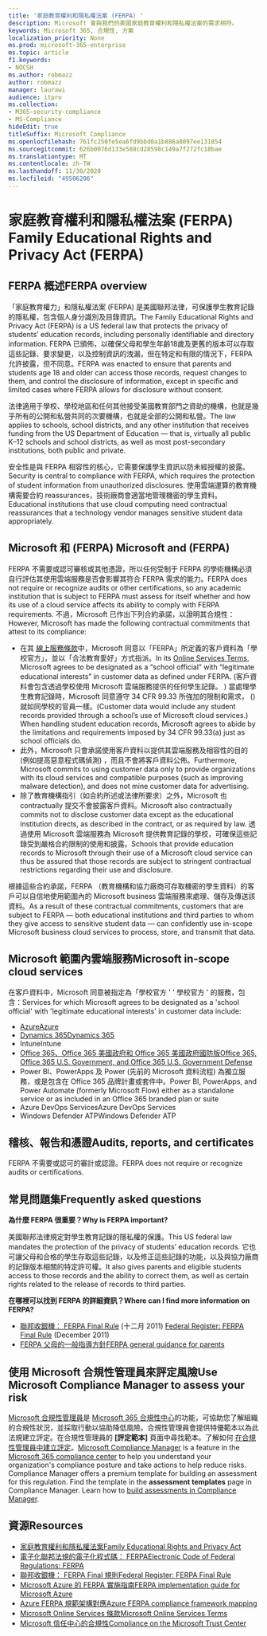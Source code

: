 ```yaml
---
title: '家庭教育權利和隱私權法案 (FERPA) '
description: Microsoft 會與我們的美國家庭教育權利和隱私權法案的需求相符。
keywords: Microsoft 365, 合規性, 方案
localization_priority: None
ms.prod: microsoft-365-enterprise
ms.topic: article
f1.keywords:
- NOCSH
ms.author: robmazz
author: robmazz
manager: laurawi
audience: itpro
ms.collection:
- M365-security-compliance
- MS-Compliance
hideEdit: true
titleSuffix: Microsoft Compliance
ms.openlocfilehash: 761fc250fe5ea6fd9bbd0a1b886a8097ee131854
ms.sourcegitcommit: 626b0076d133e588cd28598c149a7f272fc18bae
ms.translationtype: MT
ms.contentlocale: zh-TW
ms.lasthandoff: 11/30/2020
ms.locfileid: "49506206"
---
```

# <a name="family-educational-rights-and-privacy-act-ferpa"></a><span data-ttu-id="47ae1-104">家庭教育權利和隱私權法案 (FERPA) </span><span class="sxs-lookup"><span data-stu-id="47ae1-104">Family Educational Rights and Privacy Act (FERPA)</span></span>

## <a name="ferpa-overview"></a><span data-ttu-id="47ae1-105">FERPA 概述</span><span class="sxs-lookup"><span data-stu-id="47ae1-105">FERPA overview</span></span>

<span data-ttu-id="47ae1-106">「家庭教育權力」和隱私權法案 (FERPA) 是美國聯邦法律，可保護學生教育記錄的隱私權，包含個人身分識別及目錄資訊。</span><span class="sxs-lookup"><span data-stu-id="47ae1-106">The Family Educational Rights and Privacy Act (FERPA) is a US federal law that protects the privacy of students’ education records, including personally identifiable and directory information.</span></span> <span data-ttu-id="47ae1-107">FERPA 已頒佈，以確保父母和學生年齡18歲及更舊的版本可以存取這些記錄、要求變更，以及控制資訊的洩漏，但在特定和有限的情況下，FERPA 允許披露，但不同意。</span><span class="sxs-lookup"><span data-stu-id="47ae1-107">FERPA was enacted to ensure that parents and students age 18 and older can access those records, request changes to them, and control the disclosure of information, except in specific and limited cases where FERPA allows for disclosure without consent.</span></span>

<span data-ttu-id="47ae1-108">法律適用于學校、學校地區和任何其他接受美國教育部門之資助的機構，也就是幾乎所有的公開和私營共同的次要機構，也就是全部的公開和私營。</span><span class="sxs-lookup"><span data-stu-id="47ae1-108">The law applies to schools, school districts, and any other institution that receives funding from the US Department of Education — that is, virtually all public K–12 schools and school districts, as well as most post-secondary institutions, both public and private.</span></span>

<span data-ttu-id="47ae1-109">安全性是與 FERPA 相容性的核心，它需要保護學生資訊以防未經授權的披露。</span><span class="sxs-lookup"><span data-stu-id="47ae1-109">Security is central to compliance with FERPA, which requires the protection of student information from unauthorized disclosures.</span></span> <span data-ttu-id="47ae1-110">使用雲端運算的教育機構需要合約 reassurances，技術廠商會適當地管理機密的學生資料。</span><span class="sxs-lookup"><span data-stu-id="47ae1-110">Educational institutions that use cloud computing need contractual reassurances that a technology vendor manages sensitive student data appropriately.</span></span>

## <a name="microsoft-and-ferpa"></a><span data-ttu-id="47ae1-111">Microsoft 和 (FERPA) </span><span class="sxs-lookup"><span data-stu-id="47ae1-111">Microsoft and (FERPA)</span></span>

<span data-ttu-id="47ae1-112">FERPA 不需要或認可審核或其他憑證，所以任何受制于 FERPA 的學術機構必須自行評估其使用雲端服務是否會影響其符合 FERPA 需求的能力。</span><span class="sxs-lookup"><span data-stu-id="47ae1-112">FERPA does not require or recognize audits or other certifications, so any academic institution that is subject to FERPA must assess for itself whether and how its use of a cloud service affects its ability to comply with FERPA requirements.</span></span> <span data-ttu-id="47ae1-113">不過，Microsoft 已作出下列合約承諾，以證明其合規性：</span><span class="sxs-lookup"><span data-stu-id="47ae1-113">However, Microsoft has made the following contractual commitments that attest to its compliance:</span></span>

- <span data-ttu-id="47ae1-114">在其 [線上服務條款](https://aka.ms/Online-Services-Terms)中，Microsoft 同意以「FERPA」所定義的客戶資料為「學校官方」，並以「合法教育愛好」方式指派。</span><span class="sxs-lookup"><span data-stu-id="47ae1-114">In its [Online Services Terms](https://aka.ms/Online-Services-Terms), Microsoft agrees to be designated as a “school official” with “legitimate educational interests” in customer data as defined under FERPA.</span></span> <span data-ttu-id="47ae1-115"> (客戶資料會包含透過學校使用 Microsoft 雲端服務提供的任何學生記錄。 ) 當處理學生教育記錄時，Microsoft 同意遵守 34 CFR 99.33 所強加的限制和需求， () 就如同學校的官員一樣。</span><span class="sxs-lookup"><span data-stu-id="47ae1-115">(Customer data would include any student records provided through a school’s use of Microsoft cloud services.) When handling student education records, Microsoft agrees to abide by the limitations and requirements imposed by 34 CFR 99.33(a) just as school officials do.</span></span>
- <span data-ttu-id="47ae1-116">此外，Microsoft 只會承諾使用客戶資料以提供其雲端服務及相容性的目的 (例如提高惡意程式碼偵測) ，而且不會將客戶資料公佈。</span><span class="sxs-lookup"><span data-stu-id="47ae1-116">Furthermore, Microsoft commits to using customer data only to provide organizations with its cloud services and compatible purposes (such as improving malware detection), and does not mine customer data for advertising.</span></span>
- <span data-ttu-id="47ae1-117">除了教育機構指引（如合約所述或法律所要求）之外，Microsoft 也 contractually 提交不會披露客戶資料。</span><span class="sxs-lookup"><span data-stu-id="47ae1-117">Microsoft also contractually commits not to disclose customer data except as the educational institution directs, as described in the contract, or as required by law.</span></span> <span data-ttu-id="47ae1-118">透過使用 Microsoft 雲端服務為 Microsoft 提供教育記錄的學校，可確保這些記錄受到嚴格合約限制的使用和披露。</span><span class="sxs-lookup"><span data-stu-id="47ae1-118">Schools that provide education records to Microsoft through their use of a Microsoft cloud service can thus be assured that those records are subject to stringent contractual restrictions regarding their use and disclosure.</span></span>

<span data-ttu-id="47ae1-119">根據這些合約承諾，FERPA （教育機構和協力廠商可存取機密的學生資料）的客戶可以自信地使用範圍內的 Microsoft business 雲端服務來處理、儲存及傳送該資料。</span><span class="sxs-lookup"><span data-stu-id="47ae1-119">As a result of these contractual commitments, customers that are subject to FERPA — both educational institutions and third parties to whom they give access to sensitive student data — can confidently use in-scope Microsoft business cloud services to process, store, and transmit that data.</span></span>

## <a name="microsoft-in-scope-cloud-services"></a><span data-ttu-id="47ae1-120">Microsoft 範圍內雲端服務</span><span class="sxs-lookup"><span data-stu-id="47ae1-120">Microsoft in-scope cloud services</span></span>

<span data-ttu-id="47ae1-121">在客戶資料中，Microsoft 同意被指定為「學校官方 ' ' 學校官方 ' 的服務，包含：</span><span class="sxs-lookup"><span data-stu-id="47ae1-121">Services for which Microsoft agrees to be designated as a 'school official' with 'legitimate educational interests' in customer data include:</span></span>

- [<span data-ttu-id="47ae1-122">Azure</span><span class="sxs-lookup"><span data-stu-id="47ae1-122">Azure</span></span>](https://aka.ms/AzureCompliance)
- [<span data-ttu-id="47ae1-123">Dynamics 365</span><span class="sxs-lookup"><span data-stu-id="47ae1-123">Dynamics 365</span></span>](https://aka.ms/d365-compliance-list)
- <span data-ttu-id="47ae1-124">Intune</span><span class="sxs-lookup"><span data-stu-id="47ae1-124">Intune</span></span>
- [<span data-ttu-id="47ae1-125">Office 365、Office 365 美國政府和 Office 365 美國政府國防版</span><span class="sxs-lookup"><span data-stu-id="47ae1-125">Office 365, Office 365 U.S. Government, and Office 365 U.S. Government Defense</span></span>](https://go.microsoft.com/fwlink/p/?LinkID=2077751)
- <span data-ttu-id="47ae1-126">Power BI、PowerApps 及 Power (先前的 Microsoft 資料流程) 為獨立服務，或是包含在 Office 365 品牌計畫或套件中。</span><span class="sxs-lookup"><span data-stu-id="47ae1-126">Power BI, PowerApps, and Power Automate (formerly Microsoft Flow) either as a standalone service or as included in an Office 365 branded plan or suite</span></span>
- <span data-ttu-id="47ae1-127">Azure DevOps Services</span><span class="sxs-lookup"><span data-stu-id="47ae1-127">Azure DevOps Services</span></span>
- <span data-ttu-id="47ae1-128">Windows Defender ATP</span><span class="sxs-lookup"><span data-stu-id="47ae1-128">Windows Defender ATP</span></span>

## <a name="audits-reports-and-certificates"></a><span data-ttu-id="47ae1-129">稽核、報告和憑證</span><span class="sxs-lookup"><span data-stu-id="47ae1-129">Audits, reports, and certificates</span></span>

<span data-ttu-id="47ae1-130">FERPA 不需要或認可的審計或認證。</span><span class="sxs-lookup"><span data-stu-id="47ae1-130">FERPA does not require or recognize audits or certifications.</span></span>

## <a name="frequently-asked-questions"></a><span data-ttu-id="47ae1-131">常見問題集</span><span class="sxs-lookup"><span data-stu-id="47ae1-131">Frequently asked questions</span></span>

<span data-ttu-id="47ae1-132">**為什麼 FERPA 很重要？**</span><span class="sxs-lookup"><span data-stu-id="47ae1-132">**Why is FERPA important?**</span></span>

<span data-ttu-id="47ae1-133">美國聯邦法律規定對學生教育記錄的隱私權的保護。</span><span class="sxs-lookup"><span data-stu-id="47ae1-133">This US federal law mandates the protection of the privacy of students’ education records.</span></span> <span data-ttu-id="47ae1-134">它也可讓父母和合格的學生存取這些記錄，以及修正這些記錄的功能，以及與協力廠商的記錄版本相關的特定許可權。</span><span class="sxs-lookup"><span data-stu-id="47ae1-134">It also gives parents and eligible students access to those records and the ability to correct them, as well as certain rights related to the release of records to third parties.</span></span>

<span data-ttu-id="47ae1-135">**在哪裡可以找到 FERPA 的詳細資訊？**</span><span class="sxs-lookup"><span data-stu-id="47ae1-135">**Where can I find more information on FERPA?**</span></span>

- <span data-ttu-id="47ae1-136">[聯邦收銀機： FERPA Final Rule](https://aka.ms/ferpa-reg) (十二月 2011) </span><span class="sxs-lookup"><span data-stu-id="47ae1-136">[Federal Register: FERPA Final Rule](https://aka.ms/ferpa-reg) (December 2011)</span></span>
- [<span data-ttu-id="47ae1-137">FERPA 父母的一般指導方針</span><span class="sxs-lookup"><span data-stu-id="47ae1-137">FERPA general guidance for parents</span></span>](https://www2.ed.gov/policy/gen/guid/fpco/ferpa/parents.html)

## <a name="use-microsoft-compliance-manager-to-assess-your-risk"></a><span data-ttu-id="47ae1-138">使用 Microsoft 合規性管理員來評定風險</span><span class="sxs-lookup"><span data-stu-id="47ae1-138">Use Microsoft Compliance Manager to assess your risk</span></span>

<span data-ttu-id="47ae1-p107">[Microsoft 合規性管理員](https://docs.microsoft.com/microsoft-365/compliance/compliance-manager)是 [Microsoft 365 合規性中心](https://docs.microsoft.com/microsoft-365/compliance/microsoft-365-compliance-center)的功能，可協助您了解組織的合規性狀況，並採取行動以協助降低風險。合規性管理員會提供特優範本以為此法規建立評定。在合規性管理員的 **[評定範本]** 頁面中尋找範本。了解如何 [在合規性管理員中建立評定](https://docs.microsoft.com/microsoft-365/compliance/compliance-manager-assessments)。</span><span class="sxs-lookup"><span data-stu-id="47ae1-p107">[Microsoft Compliance Manager](https://docs.microsoft.com/microsoft-365/compliance/compliance-manager) is a feature in the [Microsoft 365 compliance center](https://docs.microsoft.com/microsoft-365/compliance/microsoft-365-compliance-center) to help you understand your organization's compliance posture and take actions to help reduce risks. Compliance Manager offers a premium template for building an assessment for this regulation. Find the template in the **assessment templates** page in Compliance Manager. Learn how to [build assessments in Compliance Manager](https://docs.microsoft.com/microsoft-365/compliance/compliance-manager-assessments).</span></span>

## <a name="resources"></a><span data-ttu-id="47ae1-143">資源</span><span class="sxs-lookup"><span data-stu-id="47ae1-143">Resources</span></span>

- [<span data-ttu-id="47ae1-144">家庭教育權利和隱私權法案</span><span class="sxs-lookup"><span data-stu-id="47ae1-144">Family Educational Rights and Privacy Act</span></span>](https://www.ed.gov/policy/gen/guid/fpco/ferpa/index.html)
- [<span data-ttu-id="47ae1-145">電子化聯邦法規的電子化程式碼： FERPA</span><span class="sxs-lookup"><span data-stu-id="47ae1-145">Electronic Code of Federal Regulations: FERPA</span></span>](https://aka.ms/FERPA-GPO)
- [<span data-ttu-id="47ae1-146">聯邦收銀機： FERPA Final 規則</span><span class="sxs-lookup"><span data-stu-id="47ae1-146">Federal Register: FERPA Final Rule</span></span>](https://aka.ms/ferpa-reg)
- [<span data-ttu-id="47ae1-147">Microsoft Azure 的 FERPA 實施指南</span><span class="sxs-lookup"><span data-stu-id="47ae1-147">FERPA implementation guide for Microsoft Azure</span></span>](https://aka.ms/azureferpa)
- [<span data-ttu-id="47ae1-148">Azure FERPA 規範架構對應</span><span class="sxs-lookup"><span data-stu-id="47ae1-148">Azure FERPA compliance framework mapping</span></span>](https://aka.ms/AzureFERPAMapping)
- [<span data-ttu-id="47ae1-149">Microsoft Online Services 條款</span><span class="sxs-lookup"><span data-stu-id="47ae1-149">Microsoft Online Services Terms</span></span>](https://aka.ms/Online-Services-Terms)
- [<span data-ttu-id="47ae1-150">Microsoft 信任中心的合規性</span><span class="sxs-lookup"><span data-stu-id="47ae1-150">Compliance on the Microsoft Trust Center</span></span>](https://www.microsoft.com/trust-center/compliance/compliance-overview)
